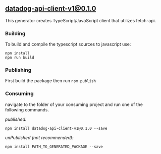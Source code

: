 ## datadog-api-client-v1@0.1.0

This generator creates TypeScript/JavaScript client that utilizes fetch-api. 

### Building

To build and compile the typescript sources to javascript use:
```
npm install
npm run build
```

### Publishing

First build the package then run ```npm publish```

### Consuming

navigate to the folder of your consuming project and run one of the following commands.

_published:_

```
npm install datadog-api-client-v1@0.1.0 --save
```

_unPublished (not recommended):_

```
npm install PATH_TO_GENERATED_PACKAGE --save
